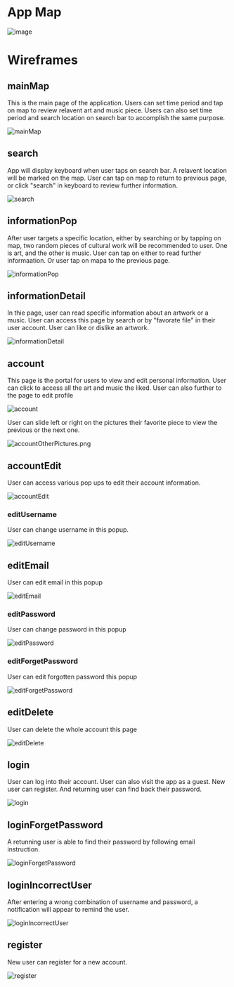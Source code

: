 # App Map

![image](https://github.com/Charlo-M/4-final-project-teambaker/assets/75926255/398d9857-b803-48d1-af43-3ed57e144a13)

# Wireframes

## mainMap
This is the main page of the application. Users can set time period and tap on map to review relavent art and music piece. Users can also set time period and search location on search bar to accomplish the same purpose.

![mainMap](./wireframes/mainMap.png)

## search
App will display keyboard when user taps on search bar. A relavent location will be marked on the map. User can tap on map to return to previous page, or click "search" in keyboard to review further information.

![search](./wireframes/search.png)

## informationPop
After user targets a specific location, either by searching or by tapping on map, two random pieces of cultural work will be recommended to user. One is art, and the other is music. User can tap on either to read further informaation. Or user tap on mapa to the previous page.

![informationPop](./wireframes/informationPop.png)

## informationDetail
In thie page, user can read specific information about an artwork or a music. User can access this page by search or by "favorate file" in their user account. User can like or dislike an artwork.

![informationDetail](./wireframes/informationDetail.png)

## account
This page is the portal for users to view and edit personal information. User can click to access all the art and music the liked. User can also further to the page to edit profile

![account](./wireframes/account.png)

User can slide left or right on the pictures their favorite piece to view the previous or the next one.

![accountOtherPictures.png](./wireframes/accountOtherPictures.png)

## accountEdit
User can access various pop ups to edit their account information.

![accountEdit](./wireframes/accountEdit.png)

### editUsername
User can change username in this popup.

![editUsername](./wireframes/editUsername.png)

## editEmail
User can edit email in this popup

![editEmail](./wireframes/editEmail.png)

### editPassword
User can change password in this popup

![editPassword](./wireframes/editPassword.png)

### editForgetPassword
User can edit forgotten password this popup

![editForgetPassword](./wireframes/editForgetPassword.png)

## editDelete
User can delete the whole account this page

![editDelete](./wireframes/editDelete.png)

## login
User can log into their account. User can also visit the app as a guest. New user can register. And returning user can find back their password.

![login](./wireframes/login.png)

## loginForgetPassword
A retunning user is able to find their password by following email instruction.

![loginForgetPassword](./wireframes/loginForgetPassword.png)

## loginIncorrectUser
After entering a wrong combination of username and password, a notification will appear to remind the user.

![loginIncorrectUser](./wireframes/loginIncorrectUser.png)

## register
New user can register for a new account.

![register](./wireframes/register.png)


